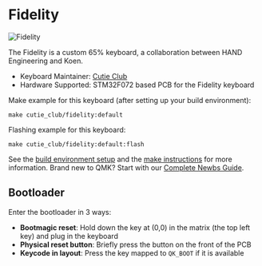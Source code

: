 # Fidelity

![Fidelity](https://i.imgur.com/6xelfJe.jpeg)

The Fidelity is a custom 65% keyboard, a collaboration between HAND Engineering and Koen.

* Keyboard Maintainer: [Cutie Club](https://github.com/cutie-club/)
* Hardware Supported: STM32F072 based PCB for the Fidelity keyboard

Make example for this keyboard (after setting up your build environment):

    make cutie_club/fidelity:default

Flashing example for this keyboard:

    make cutie_club/fidelity:default:flash

See the [build environment setup](https://docs.qmk.fm/#/getting_started_build_tools) and the [make instructions](https://docs.qmk.fm/#/getting_started_make_guide) for more information. Brand new to QMK? Start with our [Complete Newbs Guide](https://docs.qmk.fm/#/newbs).

## Bootloader

Enter the bootloader in 3 ways:

* **Bootmagic reset**: Hold down the key at (0,0) in the matrix (the top left key) and plug in the keyboard
* **Physical reset button**: Briefly press the button on the front of the PCB
* **Keycode in layout**: Press the key mapped to `QK_BOOT` if it is available

